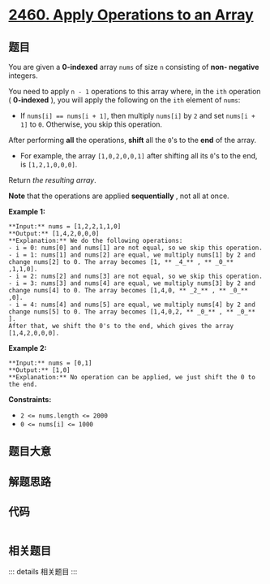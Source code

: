 # [2460. Apply Operations to an Array](https://leetcode.com/problems/apply-operations-to-an-array)

## 题目

You are given a **0-indexed** array `nums` of size `n` consisting of **non-
negative** integers.

You need to apply `n - 1` operations to this array where, in the `ith`
operation ( **0-indexed** ), you will apply the following on the `ith` element
of `nums`:

  * If `nums[i] == nums[i + 1]`, then multiply `nums[i]` by `2` and set `nums[i + 1]` to `0`. Otherwise, you skip this operation.

After performing **all** the operations, **shift** all the `0`'s to the
**end** of the array.

  * For example, the array `[1,0,2,0,0,1]` after shifting all its `0`'s to the end, is `[1,2,1,0,0,0]`.

Return _the resulting array_.

**Note** that the operations are applied **sequentially** , not all at once.



**Example 1:**

    
    
    **Input:** nums = [1,2,2,1,1,0]
    **Output:** [1,4,2,0,0,0]
    **Explanation:** We do the following operations:
    - i = 0: nums[0] and nums[1] are not equal, so we skip this operation.
    - i = 1: nums[1] and nums[2] are equal, we multiply nums[1] by 2 and change nums[2] to 0. The array becomes [1, ** _4_** , ** _0_** ,1,1,0].
    - i = 2: nums[2] and nums[3] are not equal, so we skip this operation.
    - i = 3: nums[3] and nums[4] are equal, we multiply nums[3] by 2 and change nums[4] to 0. The array becomes [1,4,0, ** _2_** , ** _0_** ,0].
    - i = 4: nums[4] and nums[5] are equal, we multiply nums[4] by 2 and change nums[5] to 0. The array becomes [1,4,0,2, ** _0_** , ** _0_** ].
    After that, we shift the 0's to the end, which gives the array [1,4,2,0,0,0].
    

**Example 2:**

    
    
    **Input:** nums = [0,1]
    **Output:** [1,0]
    **Explanation:** No operation can be applied, we just shift the 0 to the end.
    



**Constraints:**

  * `2 <= nums.length <= 2000`
  * `0 <= nums[i] <= 1000`


## 题目大意

## 解题思路

## 代码

```javascript

```

## 相关题目

::: details 相关题目
:::

